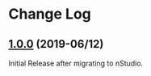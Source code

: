 # Change Log

## [1.0.0](https://github.com/nstudio/nativescript-snackbar) (2019-06/12)

Initial Release after migrating to nStudio.

